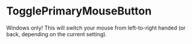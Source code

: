 # TogglePrimaryMouseButton
Windows only! This will switch your mouse from left-to-right handed (or back, depending on the current setting).
